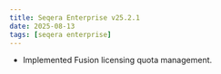 ```yaml
---
title: Seqera Enterprise v25.2.1
date: 2025-08-13
tags: [seqera enterprise]
---
```


- Implemented Fusion licensing quota management. 
